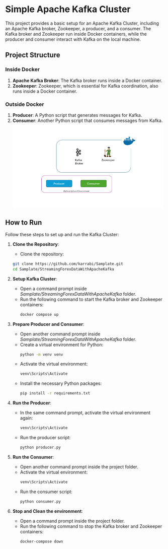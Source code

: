 
# Simple Apache Kafka Cluster

This project provides a basic setup for an Apache Kafka Cluster, including an Apache Kafka broker, Zookeeper, a producer, and a consumer. The Kafka broker and Zookeeper run inside Docker containers, while the producer and consumer interact with Kafka on the local machine.

## Project Structure

### Inside Docker

1. **Apache Kafka Broker**: The Kafka broker runs inside a Docker container.
2. **Zookeeper**: Zookeeper, which is essential for Kafka coordination, also runs inside a Docker container.

### Outside Docker

1. **Producer**: A Python script that generates messages for Kafka.
2. **Consumer**: Another Python script that consumes messages from Kafka.
![structure](../images/Step%2000.gif)

## How to Run

Follow these steps to set up and run the Kafka Cluster:

1. **Clone the Repository**:
   - Clone the repository:
   ```bash
   git clone https://github.com/karrabi/Samplate.git
   cd Samplate/StreamingForexDataWithApacheKafka
   ```


2. **Setup Kafka Cluster**:
   - Open a command prompt inside *Samplate/StreamingForexDataWithApacheKafka* folder.
   - Run the following command to start the Kafka broker and Zookeeper containers:
     ```bash
     docker compose up
     ```

3. **Prepare Producer and Consumer**:
   - Open another command prompt inside *Samplate/StreamingForexDataWithApacheKafka* folder.
   - Create a virtual environment for Python:
     ```bash
     python -m venv venv
     ```
   - Activate the virtual environment:
     ```bash
     venv\Scripts\Activate
     ```
   - Install the necessary Python packages:
     ```bash
     pip install -r requirements.txt
     ```

4. **Run the Producer**:
   - In the same command prompt, activate the virtual environment again:
     ```bash
     venv\Scripts\Activate
     ```
   - Run the producer script:
     ```bash
     python producer.py
     ```

5. **Run the Consumer**:
   - Open another command prompt inside the project folder.
   - Activate the virtual environment:
     ```bash
     venv\Scripts\Activate
     ```
   - Run the consumer script:
     ```bash
     python consumer.py
     ```

6. **Stop and Clean the environment**:
   - Open a command prompt inside the project folder.
   - Run the following command to stop the Kafka broker and Zookeeper containers:
     ```bash
     docker-compose down
     ```
